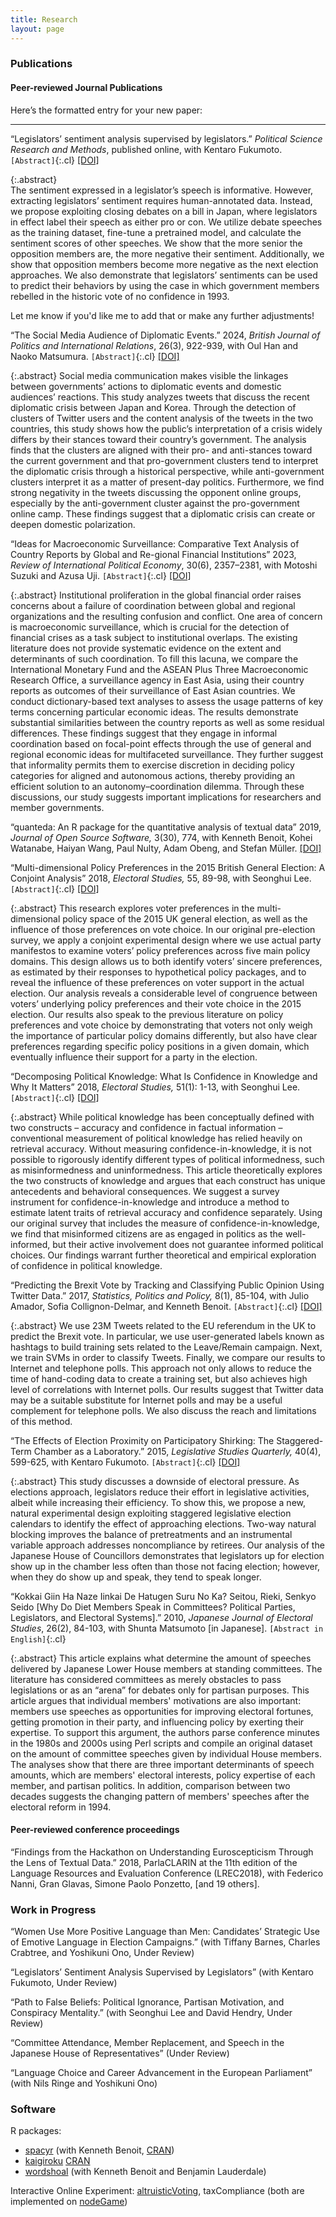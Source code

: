 ```yaml
---
title: Research
layout: page
---
```


<style>
.abstract {
  display: none;
  padding: 15px 25px;
  margin: 0 5px 10px 5px;
  background-color: #EEE;
}

div .p {
    padding: 5px 0 10px 0;

}
.cl{
    font-weight: bolder;
}

.place_holder {
    height: 10px;
}

</style>
### Publications

#### Peer-reviewed Journal Publications

Here’s the formatted entry for your new paper:

---

&ldquo;Legislators’ sentiment analysis supervised by legislators.&rdquo; _Political Science Research and Methods_, published online, with Kentaro Fukumoto. `[Abstract]`{:.cl}
[[DOI]](https://doi.org/10.1017/psrm.2025.10048)

{:.abstract}  
The sentiment expressed in a legislator’s speech is informative. However, extracting legislators’ sentiment requires human-annotated data. Instead, we propose exploiting closing debates on a bill in Japan, where legislators in effect label their speech as either pro or con. We utilize debate speeches as the training dataset, fine-tune a pretrained model, and calculate the sentiment scores of other speeches. We show that the more senior the opposition members are, the more negative their sentiment. Additionally, we show that opposition members become more negative as the next election approaches. We also demonstrate that legislators’ sentiments can be used to predict their behaviors by using the case in which government members rebelled in the historic vote of no confidence in 1993.


Let me know if you'd like me to add that or make any further adjustments!

&ldquo;The Social Media Audience of Diplomatic Events.&rdquo; 2024, _British Journal of Politics and International Relations_, 26(3), 922-939, with Oul Han and Naoko Matsumura. `[Abstract]`{:.cl}
[[DOI]](https://doi.org/10.1177/13691481231172346)

{:.abstract}
Social media communication makes visible the linkages between governments’ actions to diplomatic events and domestic audiences’ reactions. This study analyzes tweets that discuss the recent diplomatic crisis between Japan and Korea. Through the detection of clusters of Twitter users and the content analysis of the tweets in the two countries, this study shows how the public’s interpretation of a crisis widely differs by their stances toward their country’s government. The analysis finds that the clusters are aligned with their pro- and anti-stances toward the current government and that pro-government clusters tend to interpret the diplomatic crisis through a historical perspective, while anti-government clusters interpret it as a matter of present-day politics. Furthermore, we find strong negativity in the tweets discussing the opponent online groups, especially by the anti-government cluster against the pro-government online camp. These findings suggest that a diplomatic crisis can create or deepen domestic polarization.


&ldquo;Ideas for Macroeconomic Surveillance:  Comparative Text Analysis of Country Reports by Global and Re-gional Financial Institutions&rdquo; 2023, _Review of International Political Economy_, 30(6), 2357–2381, with Motoshi Suzuki and Azusa Uji. `[Abstract]`{:.cl}
 [[DOI]](https://doi.org/10.1080/09692290.2023.2166563)

{:.abstract}
Institutional proliferation in the global financial order raises concerns about a failure of coordination between global and regional organizations and the resulting confusion and conflict. One area of concern is macroeconomic surveillance, which is crucial for the detection of financial crises as a task subject to institutional overlaps. The existing literature does not provide systematic evidence on the extent and determinants of such coordination. To fill this lacuna, we compare the International Monetary Fund and the ASEAN Plus Three Macroeconomic Research Office, a surveillance agency in East Asia, using their country reports as outcomes of their surveillance of East Asian countries. We conduct dictionary-based text analyses to assess the usage patterns of key terms concerning particular economic ideas. The results demonstrate substantial similarities between the country reports as well as some residual differences. These findings suggest that they engage in informal coordination based on focal-point effects through the use of general and regional economic ideas for multifaceted surveillance. They further suggest that informality permits them to exercise discretion in deciding policy categories for aligned and autonomous actions, thereby providing an efficient solution to an autonomy–coordination dilemma. Through these discussions, our study suggests important implications for researchers and member governments.

&ldquo;quanteda: An R package for the quantitative analysis of textual data&rdquo; 2019, _Journal of Open Source Software,_ 3(30), 774, with Kenneth Benoit, Kohei Watanabe, Haiyan Wang, Paul Nulty, Adam Obeng, and Stefan Müller.
[[DOI]](https://doi.org/10.21105/joss.00774)


&ldquo;Multi-dimensional Policy Preferences in the 2015 British General Election: A Conjoint Analysis&rdquo; 2018, _Electoral Studies,_ 55, 89-98, with Seonghui Lee.
`[Abstract]`{:.cl}
[[DOI]](https://doi.org/10.1016/j.electstud.2018.07.005)


{:.abstract}
This research explores voter preferences in the multi-dimensional policy space of the 2015 UK general election, as well as the influence of those preferences on vote choice. In our original pre-election survey, we apply a conjoint experimental design where we use actual party manifestos to examine voters’ policy preferences across five main policy domains. This design allows us to both identify voters’ sincere preferences, as estimated by their responses to hypothetical policy packages, and to reveal the influence of these preferences on voter support in the actual election. Our analysis reveals a considerable level of congruence between voters’ underlying policy preferences and their vote choice in the 2015 election. Our results also speak to the previous literature on policy preferences and vote choice by demonstrating that voters not only weigh the importance of particular policy domains differently, but also have clear preferences regarding specific policy positions in a given domain, which eventually influence their support for a party in the election.


&ldquo;Decomposing Political Knowledge: What Is Confidence in Knowledge and Why It Matters&rdquo; 2018, _Electoral Studies,_ 51(1):  1-13, with Seonghui Lee.
`[Abstract]`{:.cl} [[DOI]](https://doi.org/10.1016/j.electstud.2017.11.005)

{:.abstract}
While political knowledge has been conceptually defined with two constructs – accuracy and confidence in factual information – conventional measurement of political knowledge has relied heavily on retrieval accuracy. Without measuring confidence-in-knowledge, it is not possible to rigorously identify different types of political informedness, such as misinformedness and uninformedness. This article theoretically explores the two constructs of knowledge and argues that each construct has unique antecedents and behavioral consequences. We suggest a survey instrument for confidence-in-knowledge and introduce a method to estimate latent traits of retrieval accuracy and confidence separately. Using our original survey that includes the measure of confidence-in-knowledge, we find that misinformed citizens are as engaged in politics as the well-informed, but their active involvement does not guarantee informed political choices. Our findings warrant further theoretical and empirical exploration of confidence in political knowledge.

&ldquo;Predicting the Brexit Vote by Tracking and Classifying Public Opinion Using Twitter Data.&rdquo; 2017, _Statistics, Politics and Policy,_ 8(1), 85-104, with Julio Amador, Sofia Collignon-Delmar, and Kenneth Benoit.
`[Abstract]`{:.cl}
[[DOI]](https://doi.org/10.1515/spp-2017-0006)

{:.abstract}
We use 23M Tweets related to the EU referendum in the UK to predict the Brexit vote. In particular, we use user-generated labels known as hashtags to build training sets related to the Leave/Remain campaign. Next, we train SVMs in order to classify Tweets. Finally, we compare our results to Internet and telephone polls. This approach not only allows to reduce the time of hand-coding data to create a training set, but also achieves high level of correlations with Internet polls. Our results suggest that Twitter data may be a suitable substitute for Internet polls and may be a useful complement for telephone polls. We also discuss the reach and limitations of this method.



&ldquo;The Effects of Election Proximity on Participatory Shirking: The Staggered-Term Chamber as a Laboratory.&rdquo; 2015,
_Legislative Studies Quarterly,_ 40(4),  599-625, with Kentaro Fukumoto. `[Abstract]`{:.cl}
[[DOI]](https://doi.org/10.1111/lsq.12090)

{:.abstract}
This study discusses a downside of electoral pressure. As elections approach, legislators reduce their effort in legislative activities, albeit while increasing their efficiency. To show this, we propose a new, natural experimental design exploiting staggered legislative election calendars to identify the effect of approaching elections. Two-way natural blocking improves the balance of pretreatments and an instrumental variable approach addresses noncompliance by retirees. Our analysis of the Japanese House of Councillors demonstrates that legislators up for election show up in the chamber less often than those not facing election; however, when they do show up and speak, they tend to speak longer.


&ldquo;Kokkai Giin Ha Naze Iinkai De Hatugen Suru No Ka? Seitou, Rieki, Senkyo Seido [Why Do Diet Members Speak in Committees? Political Parties, Legislators, and Electoral Systems].&rdquo; 2010, _Japanese Journal of Electoral Studies_, 26(2),  84-103, with Shunta Matsumoto [in Japanese].
`[Abstract in English]`{:.cl}

{:.abstract}
This article explains what determine the amount of speeches delivered by Japanese Lower House members at standing committees.  The literature has considered committees as merely obstacles to pass legislations or as an &ldquo;arena&rdquo; for debates only for partisan purposes.  This article argues that individual members' motivations are also important: members use speeches as opportunities for improving electoral fortunes, getting promotion in their party, and influencing policy by exerting their expertise.  To support this argument, the authors parse conference minutes in the 1980s and 2000s using Perl scripts and compile an original dataset on the amount of committee speeches given by individual House members.  The analyses show that there are three important determinants of speech amounts, which are members' electoral interests, policy expertise of each member, and partisan politics.  In addition, comparison between two decades suggests the changing pattern of members' speeches after the electoral reform in 1994.

#### Peer-reviewed conference proceedings

&ldquo;Findings from the Hackathon on Understanding Euroscepticism Through the Lens of Textual Data.&rdquo; 2018, ParlaCLARIN at the 11th edition of the Language Resources and Evaluation Conference (LREC2018), with Federico Nanni, Gran Glavas, Simone Paolo Ponzetto, [and 19 others].


### Work in Progress


&ldquo;Women Use More Positive Language than Men: Candidates’ Strategic Use of Emotive Language in Election Campaigns.&rdquo; (with Tiffany Barnes, Charles Crabtree, and Yoshikuni Ono, Under Review)

&ldquo;Legislators’ Sentiment Analysis Supervised by Legislators&rdquo; (with Kentaro Fukumoto, Under Review)

&ldquo;Path to False Beliefs: Political Ignorance, Partisan
Motivation, and Conspiracy Mentality.&rdquo; (with Seonghui Lee and David Hendry, Under Review)

&ldquo;Committee Attendance, Member Replacement, and Speech in the Japanese House of Representatives&rdquo; (Under Review)

&ldquo;Language Choice and Career Advancement in the European Parliament&rdquo; (with Nils Ringe and Yoshikuni Ono)

### Software

R packages:

  - [spacyr](https://github.com/quanteda/spacyr) (with Kenneth Benoit, [CRAN](https://cran.r-project.org/web/packages/spacyr/index.html))
  - [kaigiroku](https://github.com/amatsuo/kaigiroku) [CRAN](https://cran.r-project.org/web/packages/kaigiroku/index.html)
  - [wordshoal](https://github.com/kbenoit/wordshoal) (with Kenneth Benoit and Benjamin Lauderdale)

Interactive Online Experiment: [altruisticVoting](https://github.com/amatsuo/altruisticVoting), taxCompliance (both are implemented on [nodeGame](https://nodegame.org/))

<script src="https://code.jquery.com/jquery-latest.min.js"
        type="text/javascript"></script>

<script>
$(document).ready(function(){
  $(document).on('click touchstart', '.cl', function() {
    $(this).parent().next(".abstract").fadeToggle();
  });
});
</script>
